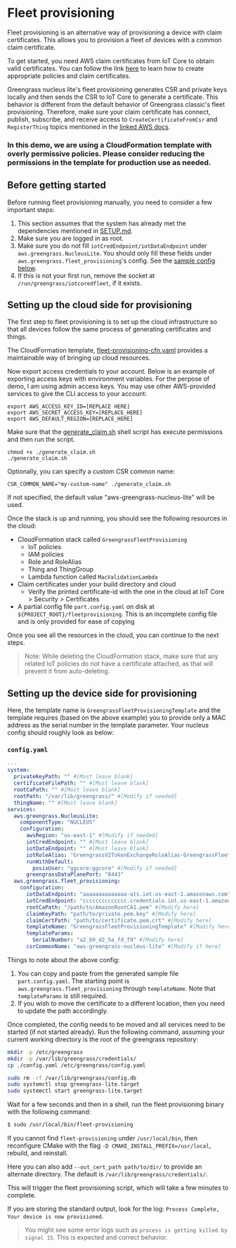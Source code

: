 # Fleet provisioning

Fleet provisioning is an alternative way of provisioning a device with claim
certificates. This allows you to provision a fleet of devices with a common
claim certificate.

To get started, you need AWS claim certificates from IoT Core to obtain valid
certificates. You can follow the link
[here](https://docs.aws.amazon.com/greengrass/v2/developerguide/fleet-provisioning-setup.html)
to learn how to create appropriate policies and claim certificates.

Greengrass nucleus lite's fleet provisioning generates CSR and private keys
locally and then sends the CSR to IoT Core to generate a certificate. This
behavior is different from the default behavior of Greengrass classic's fleet
provisioning. Therefore, make sure your claim certificate has connect, publish,
subscribe, and receive access to `CreateCertificateFromCsr` and `RegisterThing`
topics mentioned in the
[linked AWS docs](https://docs.aws.amazon.com/iot/latest/developerguide/fleet-provision-api.html).

### In this demo, we are using a CloudFormation template with overly permissive policies. Please consider reducing the permissions in the template for production use as needed.

## Before getting started

Before running fleet provisioning manually, you need to consider a few important
steps:

1. This section assumes that the system has already met the dependencies
   mentioned in [SETUP.md](../SETUP.md#dependencies).
2. Make sure you are logged in as root.
3. Make sure you do not fill `iotCredEndpoint/iotDataEndpoint` under
   `aws.greengrass.NucleusLite`. You should only fill these fields under
   `aws.greengrass.fleet_provisioning`'s config. See the
   [sample config below](#configyaml).
4. If this is not your first run, remove the socket at
   `/run/greengrass/iotcoredfleet`, if it exists.

## Setting up the cloud side for provisioning

The first step to fleet provisioning is to set up the cloud infrastructure so
that all devices follow the same process of generating certificates and things.

The CloudFormation template,
[fleet-provisioning-cfn.yaml](./fleet-provisioning-cfn.yaml) provides a
maintainable way of bringing up cloud resources.

Now export access credentials to your account. Below is an example of exporting
access keys with environment variables. For the perpose of demo, I am using
admin access keys. You may use other AWS-provided services to give the CLI
access to your account:

```
export AWS_ACCESS_KEY_ID=[REPLACE HERE]
export AWS_SECRET_ACCESS_KEY=[REPLACE_HERE]
export AWS_DEFAULT_REGION=[REPLACE_HERE]
```

Make sure that the [generate_claim.sh](./generate_claim.sh) shell script has
execute permissions and then run the script.

```
chmod +x ./generate_claim.sh
./generate_claim.sh
```

Optionally, you can specify a custom CSR common name:

```
CSR_COMMON_NAME="my-custom-name" ./generate_claim.sh
```

If not specified, the default value "aws-greengrass-nucleus-lite" will be used.

Once the stack is up and running, you should see the following resources in the
cloud:

- CloudFormation stack called `GreengrassFleetProvisioning`
  - IoT policies
  - IAM policies
  - Role and RoleAlias
  - Thing and ThingGroup
  - Lambda function called `MacValidationLambda`
- Claim certificates under your build directory and cloud
  - Verify the printed certificate-id with the one in the cloud at IoT Core >
    Security > Certificates
- A partial config file `part.config.yaml` on disk at
  `${PROJECT_ROOT}/fleetprovisioning`. This is an incomplete config file and is
  only provided for ease of copying

Once you see all the resources in the cloud, you can continue to the next steps.

> Note: While deleting the CloudFormation stack, make sure that any related IoT
> policies do not have a certificate attached, as that will prevent it from
> auto-deleting.

## Setting up the device side for provisioning

Here, the template name is `GreengrassFleetProvisioningTemplate` and the
template requires (based on the above example) you to provide only a MAC address
as the serial number in the template parameter. Your nucleus config should
roughly look as below:

### `config.yaml`

```yaml
---
system:
  privateKeyPath: "" #[Must leave blank]
  certificateFilePath: "" #[Must leave blank]
  rootCaPath: "" #[Must leave blank]
  rootPath: "/var/lib/greengrass/" #[Modify if needed]
  thingName: "" #[Must leave blank]
services:
  aws.greengrass.NucleusLite:
    componentType: "NUCLEUS"
    configuration:
      awsRegion: "us-east-1" #[Modify if needed]
      iotCredEndpoint: "" #[Must leave blank]
      iotDataEndpoint: "" #[Must leave blank]
      iotRoleAlias: "GreengrassV2TokenExchangeRoleAlias-GreengrassFleetProvisioning" #[Modify if needed]
      runWithDefault:
        posixUser: "ggcore:ggcore" #[Modify if needed]
      greengrassDataPlanePort: "8443"
  aws.greengrass.fleet_provisioning:
    configuration:
      iotDataEndpoint: "aaaaaaaaaaaaaa-ats.iot.us-east-1.amazonaws.com" #[Modify here]
      iotCredEndpoint: "cccccccccccccc.credentials.iot.us-east-1.amazonaws.com" #[Modify here]
      rootCaPath: "/path/to/AmazonRootCA1.pem" #[Modify here]
      claimKeyPath: "path/to/private.pem.key" #[Modify here]
      claimCertPath: "path/to/certificate.pem.crt" #[Modify here]
      templateName: "GreengrassFleetProvisioningTemplate" #[Modify here]
      templateParams:
        SerialNumber: "a2_b9_d2_5a_fd_f9" #[Modify here]
      csrCommonName: "aws-greengrass-nucleus-lite" #[Modify if here]
```

Things to note about the above config:

1. You can copy and paste from the generated sample file `part.config.yaml`. The
   starting point is `aws.greengrass.fleet_provisioning` through `templateName`.
   Note that `templateParams` is still required.
2. If you wish to move the certificate to a different location, then you need to
   update the path accordingly.

Once completed, the config needs to be moved and all services need to be started
(if not started already). Run the following command, assuming your current
working directory is the root of the greengrass repository:

```sh
mkdir -p /etc/greengrass
mkdir -p /var/lib/greengrass/credentials/
cp ./config.yaml /etc/greengrass/config.yaml

sudo rm -rf /var/lib/greengrass/config.db
sudo systemctl stop greengrass-lite.target
sudo systemctl start greengrass-lite.target
```

Wait for a few seconds and then in a shell, run the fleet provisioning binary
with the following command:

```sh
$ sudo /usr/local/bin/fleet-provisioning
```

If you cannot find `fleet-provisioning` under `/usr/local/bin`, then reconfigure
CMake with the flag `-D CMAKE_INSTALL_PREFIX=/usr/local`, rebuild, and
reinstall.

Here you can also add `--out_cert_path path/to/dir/` to provide an alternate
directory. The default is `/var/lib/greengrass/credentials/`.

This will trigger the fleet provisioning script, which will take a few minutes
to complete.

If you are storing the standard output, look for the log:
`Process Complete, Your device is now provisioned`.

> You might see some error logs such as
> `process is getting killed by signal 15`. This is expected and correct
> behavior.
